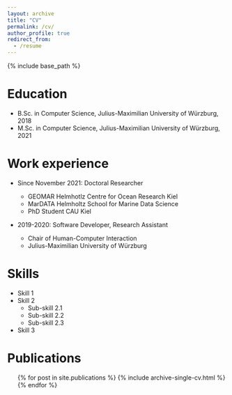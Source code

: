 ```yaml
---
layout: archive
title: "CV"
permalink: /cv/
author_profile: true
redirect_from:
  - /resume
---
```


{% include base_path %}

Education
======
* B.Sc. in Computer Science, Julius-Maximilian University of Würzburg, 2018
* M.Sc. in Computer Science, Julius-Maximilian University of Würzburg, 2021 

Work experience
======
* Since November 2021: Doctoral Researcher
  * GEOMAR Helmhotlz Centre for Ocean Research Kiel
  * MarDATA Helmholtz School for Marine Data Science
  * PhD Student CAU Kiel

* 2019-2020: Software Developer, Research Assistant
  * Chair of Human-Computer Interaction
  * Julius-Maximilian University of Würzburg
  
Skills
======
* Skill 1
* Skill 2
  * Sub-skill 2.1
  * Sub-skill 2.2
  * Sub-skill 2.3
* Skill 3

Publications
======
  <ul>{% for post in site.publications %}
    {% include archive-single-cv.html %}
  {% endfor %}</ul>
  
<!-- Talks
======
  <ul>{% for post in site.talks %}
    {% include archive-single-talk-cv.html %}
  {% endfor %}</ul>
  
Teaching
======
  <ul>{% for post in site.teaching %}
    {% include archive-single-cv.html %}
  {% endfor %}</ul>
  
Service and leadership
======
* Currently signed in to 43 different slack teams -->
